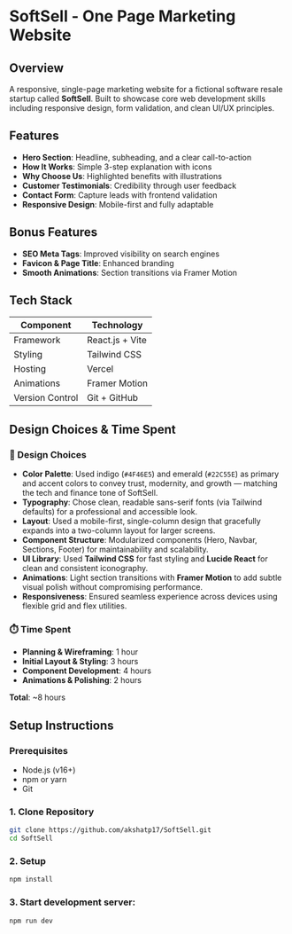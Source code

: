 # SoftSell - One Page Marketing Website

## Overview

A responsive, single-page marketing website for a fictional software resale startup called **SoftSell**. Built to showcase core web development skills including responsive design, form validation, and clean UI/UX principles.

## Features

- **Hero Section**: Headline, subheading, and a clear call-to-action
- **How It Works**: Simple 3-step explanation with icons
- **Why Choose Us**: Highlighted benefits with illustrations
- **Customer Testimonials**: Credibility through user feedback
- **Contact Form**: Capture leads with frontend validation
- **Responsive Design**: Mobile-first and fully adaptable

## Bonus Features

- **SEO Meta Tags**: Improved visibility on search engines
- **Favicon & Page Title**: Enhanced branding
- **Smooth Animations**: Section transitions via Framer Motion

## Tech Stack

| Component       | Technology      |
| --------------- | --------------- |
| Framework       | React.js + Vite |
| Styling         | Tailwind CSS    |
| Hosting         | Vercel          |
| Animations      | Framer Motion   |
| Version Control | Git + GitHub    |

## Design Choices & Time Spent

### 🎨 Design Choices

- **Color Palette**: Used indigo (`#4F46E5`) and emerald (`#22C55E`) as primary and accent colors to convey trust, modernity, and growth — matching the tech and finance tone of SoftSell.
- **Typography**: Chose clean, readable sans-serif fonts (via Tailwind defaults) for a professional and accessible look.
- **Layout**: Used a mobile-first, single-column design that gracefully expands into a two-column layout for larger screens.
- **Component Structure**: Modularized components (Hero, Navbar, Sections, Footer) for maintainability and scalability.
- **UI Library**: Used **Tailwind CSS** for fast styling and **Lucide React** for clean and consistent iconography.
- **Animations**: Light section transitions with **Framer Motion** to add subtle visual polish without compromising performance.
- **Responsiveness**: Ensured seamless experience across devices using flexible grid and flex utilities.

### ⏱️ Time Spent

- **Planning & Wireframing**: 1 hour  
- **Initial Layout & Styling**: 3 hours  
- **Component Development**: 4 hours  
- **Animations & Polishing**: 2 hours  

**Total**: ~8 hours


## Setup Instructions

### Prerequisites

- Node.js (v16+)
- npm or yarn
- Git

### 1. Clone Repository

```bash
git clone https://github.com/akshatp17/SoftSell.git
cd SoftSell
```

### 2. Setup

```bash
npm install
```

### 3. Start development server:

```bash
npm run dev
```
